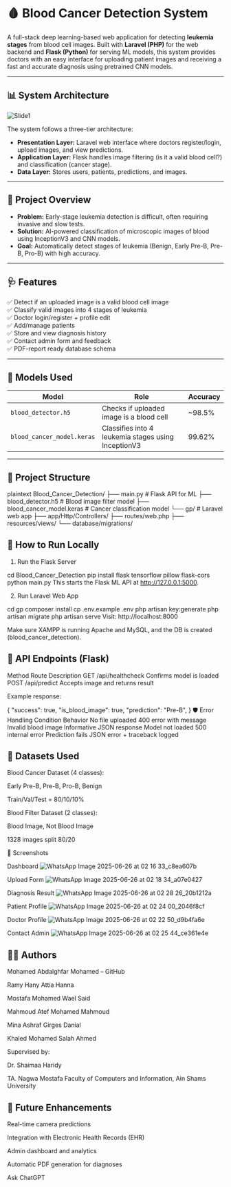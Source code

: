 # 🩸 Blood Cancer Detection System

A full-stack deep learning-based web application for detecting **leukemia stages** from blood cell images. Built with **Laravel (PHP)** for the web backend and **Flask (Python)** for serving ML models, this system provides doctors with an easy interface for uploading patient images and receiving a fast and accurate diagnosis using pretrained CNN models.

---

## 📊 System Architecture


![Slide1](https://github.com/user-attachments/assets/dfa4642e-bf5a-45f5-ac78-52b372afe1df)


The system follows a three-tier architecture:
- **Presentation Layer:** Laravel web interface where doctors register/login, upload images, and view predictions.
- **Application Layer:** Flask handles image filtering (is it a valid blood cell?) and classification (cancer stage).
- **Data Layer:** Stores users, patients, predictions, and images.

---

## 🧠 Project Overview

- **Problem:** Early-stage leukemia detection is difficult, often requiring invasive and slow tests.
- **Solution:** AI-powered classification of microscopic images of blood using InceptionV3 and CNN models.
- **Goal:** Automatically detect stages of leukemia (Benign, Early Pre-B, Pre-B, Pro-B) with high accuracy.

---

## 🩺 Features

✅ Detect if an uploaded image is a valid blood cell image  
✅ Classify valid images into 4 stages of leukemia  
✅ Doctor login/register + profile edit  
✅ Add/manage patients  
✅ Store and view diagnosis history  
✅ Contact admin form and feedback  
✅ PDF-report ready database schema

---

## 🧩 Models Used

| Model           | Role                                | Accuracy   |
|----------------|-------------------------------------|------------|
| `blood_detector.h5`   | Checks if uploaded image is a blood cell     | ~98.5%     |
| `blood_cancer_model.keras` | Classifies into 4 leukemia stages using InceptionV3 | 99.62%     |

---

## 📁 Project Structure

plaintext
Blood_Cancer_Detection/
├── main.py                  # Flask API for ML
├── blood_detector.h5        # Blood image filter model
├── blood_cancer_model.keras # Cancer classification model
└── gp/                      # Laravel web app
    ├── app/Http/Controllers/
    ├── routes/web.php
    ├── resources/views/
    └── database/migrations/

## 🔌 How to Run Locally
1. Run the Flask Server

cd Blood_Cancer_Detection
pip install flask tensorflow pillow flask-cors
python main.py
This starts the Flask ML API at http://127.0.0.1:5000.

2. Run Laravel Web App

cd gp
composer install
cp .env.example .env
php artisan key:generate
php artisan migrate
php artisan serve
Visit: http://localhost:8000

Make sure XAMPP is running Apache and MySQL, and the DB is created (blood_cancer_detection).

## 🔗 API Endpoints (Flask)
Method	Route	Description
GET	/api/healthcheck	Confirms model is loaded
POST	/api/predict	Accepts image and returns result

Example response:


{
  "success": true,
  "is_blood_image": true,
  "prediction": "Pre-B",
}
🛡 Error Handling
Condition	Behavior
No file uploaded	400 error with message
Invalid blood image	Informative JSON response
Model not loaded	500 internal error
Prediction fails	JSON error + traceback logged

## 🧪 Datasets Used
Blood Cancer Dataset (4 classes):

Early Pre-B, Pre-B, Pro-B, Benign

Train/Val/Test = 80/10/10%

Blood Filter Dataset (2 classes):

Blood Image, Not Blood Image

1328 images split 80/20

📸 Screenshots

Dashboard
![WhatsApp Image 2025-06-26 at 02 16 33_c8ea607b](https://github.com/user-attachments/assets/b070d561-ba3d-4bd6-be3c-94d551ed94bb)

Upload Form
![WhatsApp Image 2025-06-26 at 02 18 34_a07e0427](https://github.com/user-attachments/assets/5a2ffc6b-82f8-497e-af68-ff40a6a05a7d)

Diagnosis Result
![WhatsApp Image 2025-06-26 at 02 28 26_20b1212a](https://github.com/user-attachments/assets/81f2422d-eb54-41f5-9248-79ea4b905e26)

Patient Profile
![WhatsApp Image 2025-06-26 at 02 24 00_2046f8cf](https://github.com/user-attachments/assets/789a84e8-d941-48a0-a799-2af6f963f02b)

Doctor Profile
![WhatsApp Image 2025-06-26 at 02 22 50_d9b4fa6e](https://github.com/user-attachments/assets/38d86d22-da77-421c-9a24-189b65cac25b)

Contact Admin
![WhatsApp Image 2025-06-26 at 02 25 44_ce361e4e](https://github.com/user-attachments/assets/0f5d1a61-ab40-4dc0-8bda-fdfc6f4a1976)


## 👨‍💻 Authors
Mohamed Abdalghfar Mohamed – GitHub

Ramy Hany Attia Hanna

Mostafa Mohamed Wael Said

Mahmoud Atef Mohamed Mahmoud

Mina Ashraf Girges Danial

Khaled Mohamed Salah Ahmed

Supervised by:

Dr. Shaimaa Haridy

TA. Nagwa Mostafa
Faculty of Computers and Information, Ain Shams University

## 🔮 Future Enhancements
Real-time camera predictions

Integration with Electronic Health Records (EHR)

Admin dashboard and analytics

Automatic PDF generation for diagnoses











Ask ChatGPT
